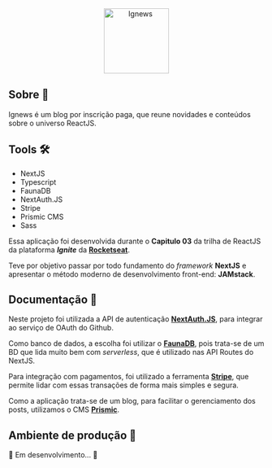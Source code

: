 <div align="center">  
  <img src="https://i.imgur.com/p63yH1b.png" alt="Ignews" width="128" heigh="122" />
</div> 

## Sobre 📣

Ignews é um blog por inscrição paga, que reune novidades e conteúdos sobre o universo ReactJS.

## Tools 🛠️

- NextJS
- Typescript
- FaunaDB
- NextAuth.JS
- Stripe
- Prismic CMS
- Sass

Essa aplicação foi desenvolvida durante o **Capitulo 03** da trilha de ReactJS da plataforma ***Ignite*** da **[Rocketseat](https://www.linkedin.com/school/rocketseat/)**.

Teve por objetivo passar por todo fundamento do *framework* **NextJS** e apresentar o método moderno de desenvolvimento front-end: **JAMstack**.

## Documentação 📄

Neste projeto foi utilizada a API de autenticação [**NextAuth.JS**](https://next-auth.js.org/), para integrar ao serviço de OAuth do Github.

Como banco de dados, a escolha foi utilizar o **[FaunaDB](https://fauna.com/)**, pois trata-se de um BD que lida muito bem com *serverless*, que é utilizado nas API Routes do NextJS.

Para integração com pagamentos, foi utilizado a ferramenta **[Stripe](https://stripe.com/)**, que permite lidar com essas transações de forma mais simples e segura.

Como a aplicação trata-se de um blog, para facilitar o gerenciamento dos posts, utilizamos o CMS **[Prismic](https://prismic.io/)**.

## Ambiente de produção 🚀

🚧 Em desenvolvimento... 🚧

